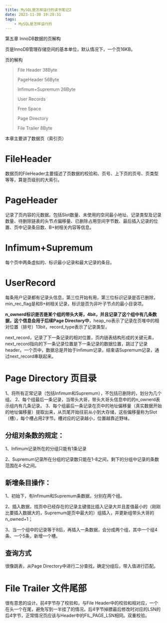 ```yaml
---
title: MySQL是怎样运行的读书笔记2
date: 2023-11-30 19:28:31
tags:
    - MySQL是怎样运行的
---
```


第五章 InnoDB数据的页解构

<!--more-->

页是InnoDB管理存储空间的基本单位，默认情况下，一个页16KB。

页的解构
> File Header 38Byte
>
> PageHeader 56Byte
>
> Infimum+Supremum  26Byte
>
> User Records
>
> Free Space
>
> Page Directory
>
> File Trailer  8Byte

本章主要讲了数据页（索引页）

# FileHeader
数据页的FileHeader主要描述了页数据的校验和、页号、上下页的页号、页类型等等，算是页级别的大索引。

# PageHeader
记录了页内容的元数据。包括Slot数量、未使用的空间最小地址、记录类型及记录数量、待删除链表的头节点偏移量、已删除占用空间字节数、最后插入记录的位置、页中记录条目数、B+树相关内容等信息。

# Infimum+Supremum
每个页中两条虚拟的、标识最小记录和最大记录的条目。

# UserRecord
每条用户记录都有记录头信息，第三位开始有用，第三位标识记录是否已删除，min_rec_flag是和B+树相关记录，标识是否为非叶子节点的最小目录项。

**n_ownerd标识是否是某个组的带头大哥，4bit，并且记录了这个组中有几条数据，这个信息会用于后续Page Directory中**，heap_no表示了记录在页堆中的相对位置（排号）13bit，record_type表示了记录类型，

next_record，记录了下一条记录的相对位置，页内链表结构形成的关键元素，next_record指向的下一条记录位置是下一条记录的数据位置，跳过了记录header。一个页中，数据总是开始于Infimum记录，结束语Supremum记录，通过next_record串联起来。

# Page Directory 页目录
1、将所有正常记录（包括Infimum和Supremum），不包括已删除的，划分为几个组。
2、每个组最后一条记录，当带头大哥，带头大哥头信息中的的n_ownerd表示组内有几条记录。
3、每个组最后一条记录在页中的地址偏移量（真实数据开始的地址偏移量）提取出来，从页尾开始往前从小到大存储，这些偏移量称为Slot（槽），每个槽占用2字节。槽对应的记录越小，位置越靠近野味。

## 分组对条数的规定：
1、Infimum记录所在的分组只能有1条记录

2、Supremum记录所在分组的记录数只能在1-8之间，剩下的分组中记录的条数范围在4-8之间。

## 新增条目操作：
1、初始下，有Infimum和Supremum条数据，分别在两个组。

2、插入数据，找页中已经存在的记录主键值比插入记录大并且差值最小的（刚刚比要插入数据大的，Supremum是页中最大的）组插入，并更新组带头大哥的n_owned+1；

3、当一个组中的记录等于8后，再插入一条数据，会分成两个组，其中一个组4条、一个5条，新增一个槽。

## 查询方式

很像跳表，从Page Directory中进行二分查找，确定分组后，带入值进行匹配。

# File Trailer 文件尾部
很有意思的设计。前4字节存了校验和，与File Header中的校验和相对应，一个在头一个在尾，避免写到一半挂了的情况。后4字节掉膘最后修改时对应的LSN的后4字节，正常情况页应该与Header中的FIL_PAGE_LSN相同。双重校验。